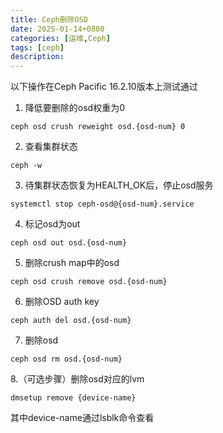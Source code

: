 ```yaml
---
title: Ceph删除OSD
date: 2025-01-14+0800
categories: [运维,Ceph]
tags: [ceph]
description: 
---
```


以下操作在Ceph Pacific 16.2.10版本上测试通过

1. 降低要删除的osd权重为0
```shell
ceph osd crush reweight osd.{osd-num} 0
```

2. 查看集群状态
```shell
ceph -w
```

3. 待集群状态恢复为HEALTH_OK后，停止osd服务
```shell
systemctl stop ceph-osd@{osd-num}.service
```

4. 标记osd为out
```shell
ceph osd out osd.{osd-num}
```

5. 删除crush map中的osd
```shell
ceph osd crush remove osd.{osd-num}
```

6. 删除OSD auth key
```shell
ceph auth del osd.{osd-num}
```

7. 删除osd
```shell
ceph osd rm osd.{osd-num}
```

8.（可选步骤）删除osd对应的lvm
```shell
dmsetup remove {device-name}
```

其中device-name通过lsblk命令查看
